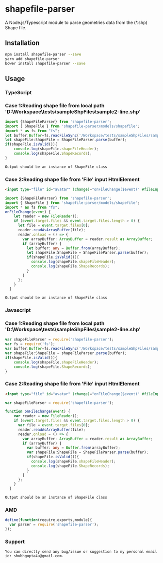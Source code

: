 # shapefile-parser
A Node.js/Typescript module to parse geometries data from the (*.shp) Shape file.
## Installation 
```sh
npm install shapefile-parser --save
yarn add shapefile-parser
bower install shapefile-parser --save
```
## Usage 
### TypeScript
### Case 1:Reading shape file from local path 'D:\Workspace\tests\sampleShpFiles\sample2-line.shp'
```typescript
import {ShapeFileParser} from 'shapefile-parser';
import { ShapeFile } from 'shapefile-parser/models/shapefile';
import * as fs from "fs";
let buffer:Buffer=fs.readFileSync('/Workspace/tests/sampleShpFiles/sample2-line.shp')
let shapeFile:ShapeFile = ShapeFileParser.parse(buffer);
if(shapeFile.isValid()){
    console.log(shapeFile.shapeFileHeader);
    console.log(shapeFile.ShapeRecords);
}
```
```sh
Output should be an instance of ShapeFile class
```
### Case 2:Reading shape file from 'File' input HtmlElement
```html
<input type="file" id="avatar" (change)="onFileChange($event)" #fileInput>
```
```typescript
import {ShapeFileParser} from 'shapefile-parser';
import { ShapeFile } from 'shapefile-parser/models/shapefile';
import * as fs from "fs";
onFileChange(event) {
    let reader = new FileReader();
    if (event.target.files && event.target.files.length > 0) {
      let file = event.target.files[0];
      reader.readAsArrayBuffer(file);
      reader.onload = () => {
        var arrayBuffer: ArrayBuffer = reader.result as ArrayBuffer;
        if (arrayBuffer) {
          let buffer: any = Buffer.from(arrayBuffer);
          let shapeFile:ShapeFile = ShapeFileParser.parse(buffer);
          if(shapeFile.isValid()){
            console.log(shapeFile.shapeFileHeader);
            console.log(shapeFile.ShapeRecords);
          }
        }
      };
    }
  }
```
```sh
Output should be an instance of ShapeFile class
```
### Javascript
### Case 1:Reading shape file from local path 'D:\Workspace\tests\sampleShpFiles\sample2-line.shp'
```javascript
var shapeFileParser = require('shapefile-parser');
var fs = require('fs');
var buffer:Buffer=fs.readFileSync('/Workspace/tests/sampleShpFiles/sample2-line.shp')
var shapeFile:ShapeFile = shapeFileParser.parse(buffer);
if(shapeFile.isValid()){
    console.log(shapeFile.shapeFileHeader);
    console.log(shapeFile.ShapeRecords);
}
```
### Case 2:Reading shape file from 'File' input HtmlElement
```html
<input type="file" id="avatar" (change)="onFileChange($event)" #fileInput>
```
```typescript
var shapeFileParser = require('shapefile-parser');

function onFileChange(event) {
    var reader = new FileReader();
    if (event.target.files && event.target.files.length > 0) {
      var file = event.target.files[0];
      reader.readAsArrayBuffer(file);
      reader.onload = () => {
        var arrayBuffer: ArrayBuffer = reader.result as ArrayBuffer;
        if (arrayBuffer) {
          var buffer: any = Buffer.from(arrayBuffer);
          var shapeFile:ShapeFile = ShapeFileParser.parse(buffer);
          if(shapeFile.isValid()){
            console.log(shapeFile.shapeFileHeader);
            console.log(shapeFile.ShapeRecords);
          }
        }
      };
    }
  }

```
```sh
Output should be an instance of ShapeFile class
```
### AMD
```javascript
define(function(require,exports,module){
  var parser = require('shapefile-parser');
});
```
### Support
```Bug or Suggestion Reporting
You can directly send any bug/issue or suggestion to my personal email id: shubhgupta4u@gmail.com.
```